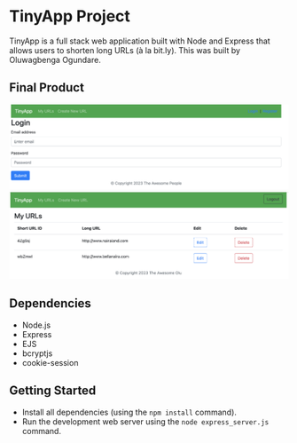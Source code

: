 # TinyApp Project

TinyApp is a full stack web application built with Node and Express that allows users to shorten long URLs (à la bit.ly). This was built by Oluwagbenga Ogundare.

## Final Product

!["Login Page"](outcome.png)
!["Home Page"](homepage.png)

## Dependencies

- Node.js
- Express
- EJS
- bcryptjs
- cookie-session

## Getting Started

- Install all dependencies (using the `npm install` command).
- Run the development web server using the `node express_server.js` command.
